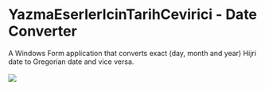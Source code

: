 # YazmaEserlerIcinTarihCevirici - Date Converter
 A Windows Form application that converts exact (day, month and year) Hijri date to Gregorian date and vice versa.
 <br/>
  <br/>
 <img src="https://user-images.githubusercontent.com/58369826/143720923-10ed4d7a-c5ef-4bbc-9b21-826c496b0127.png"></img>

